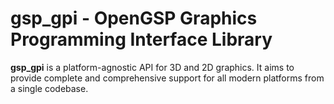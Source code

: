 # gsp_gpi - OpenGSP Graphics Programming Interface Library

**gsp_gpi** is a platform-agnostic API for 3D and 2D graphics. It aims to provide complete and comprehensive support for all modern platforms from a single codebase.
